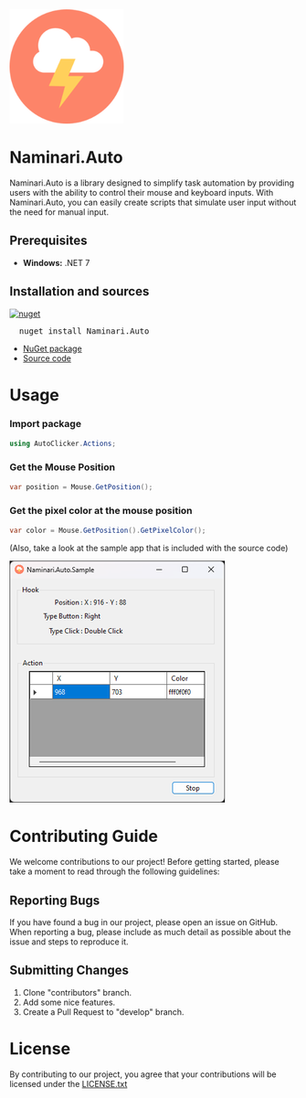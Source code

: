 <img alt="Logo" src="https://github.com/Khang152/Naminari.Auto/blob/develop/Naminari.Auto/Naminari.Auto/Images/icon.png" width="200"/>

# Naminari.Auto

Naminari.Auto is a library designed to simplify task automation by providing users with the ability to control their mouse and keyboard inputs. With Naminari.Auto, you can easily create scripts that simulate user input without the need for manual input.

## Prerequisites
 - **Windows:** .NET 7

## Installation and sources
[![nuget][nuget-badge]][nuget-url]

[nuget-badge]: https://img.shields.io/badge/nuget-v1.0.0-blue.svg
<pre>
  nuget install Naminari.Auto
</pre>

 - [NuGet package][nuget-url]
 - [Source code][source-url]

 [nuget-url]: https://www.nuget.org/packages/Naminari.Auto
 [source-url]: https://github.com/Khang152/Naminari.Auto

# Usage

### Import package
```csharp
using AutoClicker.Actions;
```
 
### Get the Mouse Position
```csharp
var position = Mouse.GetPosition();
```

### Get the pixel color at the mouse position
```csharp
var color = Mouse.GetPosition().GetPixelColor();
```
(Also, take a look at the sample app that is included with the source code)

<img alt="Naminari.Auto.SampleApp" src="https://github.com/Khang152/Naminari.Auto/blob/develop/Naminari.Auto/Naminari.Auto.SampleApp/Images/SampleApp.png"/>

# Contributing Guide
 
We welcome contributions to our project! 
Before getting started, please take a moment to read through the following guidelines:

 ## Reporting Bugs
 If you have found a bug in our project, please open an issue on GitHub. When reporting a bug, please include as much detail as possible about the issue and steps to reproduce it.
 
 ## Submitting Changes
 1. Clone "contributors" branch.
 2. Add some nice features.
 3. Create a Pull Request to "develop" branch.

# License
By contributing to our project, you agree that your contributions will be licensed under the [LICENSE.txt](/LICENSE.txt)
